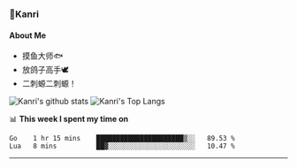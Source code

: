 ### 🌱Kanri
#### About Me
- 摸鱼大师🐟
- 放鸽子高手🕊
- 二刺螈二刺螈！

![Kanri's github stats](https://github-readme-stats.vercel.app/api?username=Yiwen-Chan&show_icons=true&theme=vue&line_height=20)
![Kanri's Top Langs](https://github-readme-stats.vercel.app/api/top-langs/?username=Yiwen-Chan&layout=compact&theme=vue&card_width=270)

📊 **This week I spent my time on**
<!--START_SECTION:waka-->
```text
Go    1 hr 15 mins    ██████████████████████▒░░   89.53 % 
Lua   8 mins          ██▓░░░░░░░░░░░░░░░░░░░░░░   10.47 % 
```
<!--END_SECTION:waka-->

***


